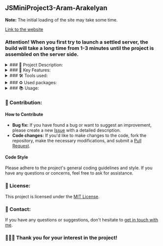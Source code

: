 ## JSMiniProject3-Aram-Arakelyan

**Note:** The initial loading of the site may take some time.

[Link to the website](https://tumolabsyourstory.netlify.app/)
### Attention! When you first try to launch a settled server, the build will take a long time from 1-3 minutes until the project is assembled on the server side.


<details><summary>### 💫 Project Description:</summary>

The <b>YourStory</b> project is a web application that allows users to add pins to Google Maps and attach photos to them. It is a powerful tool for organizing and visualizing information about various places, events or points of interest on a map.

</details>

<details><summary>### 🚀 Key Features:</summary>

Adding map pins: Users can select a location on the map and add a descriptive pin to it.
Attaching Photos: You can attach photos to each tag to create a more visual representation of the place or event.
Interactive Navigation: Users can easily navigate the map, zoom and search for places of interest.
Online service: The project is deployed on online services, which ensures accessibility and ease of use for users from all over the world.

</details>

<details><summary>### 🛠 Tools used:</summary>

[![GitHub](https://img.shields.io/badge/github-000.svg?&style=for-the-badge&logo=github&logoColor=fff)](https://github.com/)
[![Visual Studio Code](https://img.shields.io/badge/vs%20code-007ACC.svg?&style=for-the-badge&logo=visual-studio-code&logoColor=fff)](https://code.visualstudio.com/)

</details>

<details><summary>### ♻ Used packages:</summary>

Check package.json files

</details>

<details><summary>### 📚 Usage:</summary>


1. **💻 Installation:**
- Clone the repository to your local machine:
    ```bash
    git clone https://github.com/blackrainbowtest/JSMiniProject3-Aram-Arakelyan.git
    ```
- Alternatively, you can click the "Code" button at the top of the repository page and select "Download ZIP" to download the repository as a ZIP file.

2. **🚀 Running the Project:**
   - On Windows, you can use the command ```bash npm start ``` in the main directory. It will create two terminals and simultaneously run the client and server sides.
   - You can use ```bash npm run client ``` and ```bash npm run server ```
   - Or u can use ```bash cd frontend npm start ``` and ```bash cd backend npm start ```

3. **🌟 Example Usage:**
   Here are some screenshots of the project:

    - **How to change language:**
    ![Main Page](https://drive.google.com/uc?id=1ckZx-UTGVOEnQur-EhHwCwTerbqicTfo)

    - **How to search locations:**
    ![Adding to Favorites](https://drive.google.com/uc?id=1Venl4APImZtYqCBCZAELsMAfN_h_SIoJ)

    - **How to set mark on map:**
    ![Favorites Section](https://drive.google.com/uc?id=1UZz6uAga7iAr-iZeuU-n9gcpzp_kx55Y)
    ![Favorites Section](https://drive.google.com/uc?id=1xeJ6S3UMSm_O0kQVVhGxRrJ5tsfYYOaE)

    - **How to add images:**
    ![Removing from Favorites](https://drive.google.com/uc?id=1olPf_S7vBcoXhPInyvMMNq8o2fqIogPF)

    - **How to watch images:**
    ![Removing from Favorites](https://drive.google.com/uc?id=1qPkTcQKFikQBxzRQdRIuZ8nmJW9BmP2B)

</details>


### 🤝 Contribution:

#### How to Contribute

- **Bug fix:** If you have found a bug or want to suggest an improvement, please create a new [Issue](https://github.com/blackrainbowtest/JSMiniProject3-Aram-Arakelyan/issues) with a detailed description.
- **Code changes:** If you'd like to make changes to the code, fork the repository, make the necessary modifications, and submit a [Pull Request](https://github.com/blackrainbowtest/JSMiniProject3-Aram-Arakelyan/pulls).

#### Code Style
Please adhere to the project's general coding guidelines and style. If you have any questions or concerns, feel free to ask for assistance.

### 📝 License:
This project is licensed under the [MIT License](https://github.com/blackrainbowtest/StationProject2_aram_arakelyan/blob/main/LICENSE).

### 📧 Contact:
If you have any questions or suggestions, don't hesitate to [get in touch with me](https://github.com/blackrainbowtest).


### 💖💙🧡 Thank you for your interest in the project!

